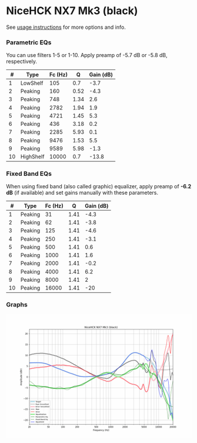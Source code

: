 # NiceHCK NX7 Mk3 (black)
See [usage instructions](https://github.com/jaakkopasanen/AutoEq#usage) for more options and info.

### Parametric EQs
You can use filters 1-5 or 1-10. Apply preamp of -5.7 dB or -5.8 dB, respectively.

|   # | Type      |   Fc (Hz) |    Q |   Gain (dB) |
|-----|-----------|-----------|------|-------------|
|   1 | LowShelf  |       105 | 0.7  |        -3.7 |
|   2 | Peaking   |       160 | 0.52 |        -4.3 |
|   3 | Peaking   |       748 | 1.34 |         2.6 |
|   4 | Peaking   |      2782 | 1.94 |         1.9 |
|   5 | Peaking   |      4721 | 1.45 |         5.3 |
|   6 | Peaking   |       436 | 3.18 |         0.2 |
|   7 | Peaking   |      2285 | 5.93 |         0.1 |
|   8 | Peaking   |      9476 | 1.53 |         5.5 |
|   9 | Peaking   |      9589 | 5.98 |        -1.3 |
|  10 | HighShelf |     10000 | 0.7  |       -13.8 |

### Fixed Band EQs
When using fixed band (also called graphic) equalizer, apply preamp of **-6.2 dB** (if available) and set gains manually with these parameters.

|   # | Type    |   Fc (Hz) |    Q |   Gain (dB) |
|-----|---------|-----------|------|-------------|
|   1 | Peaking |        31 | 1.41 |        -4.3 |
|   2 | Peaking |        62 | 1.41 |        -3.8 |
|   3 | Peaking |       125 | 1.41 |        -4.6 |
|   4 | Peaking |       250 | 1.41 |        -3.1 |
|   5 | Peaking |       500 | 1.41 |         0.6 |
|   6 | Peaking |      1000 | 1.41 |         1.6 |
|   7 | Peaking |      2000 | 1.41 |        -0.2 |
|   8 | Peaking |      4000 | 1.41 |         6.2 |
|   9 | Peaking |      8000 | 1.41 |         2   |
|  10 | Peaking |     16000 | 1.41 |       -20   |

### Graphs
![](./NiceHCK%20NX7%20Mk3%20(black).png)
